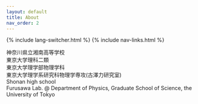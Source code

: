 ```yaml
---
layout: default
title: About
nav_order: 2
---
```

{% include lang-switcher.html %}
{% include nav-links.html %}

<div class="lang-jp">
神奈川県立湘南高等学校<br>
東京大学理科二類<br>
東京大学理学部物理学科<br>
東京大学理学系研究科物理学専攻(古澤力研究室)
</div>

<div class="lang-en">
Shonan high school<br>
Furusawa Lab. @ Department of Physics, Graduate School of Science, the University of Tokyo
</div>
